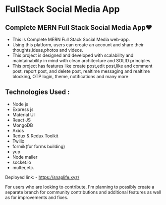 # FullStack Social Media App

## Complete  MERN Full Stack Social Media App❤️

* This is Complete  MERN Full Stack Social Media web-app.
*  Using this platform, users can create an account and share
their thoughts,ideas,photos and videos.
 * This project is designed and developed with scalability and
maintainability in mind with clean architecture and SOLID
principles.
*  This project has features like create post,edit post,like and
comment post, report post, and delete post, realtime
messaging and realtime blocking, OTP login, theme,
notifications and many more


## Technologies Used :

* Node js 
* Express js 
* Material UI
* React JS
* MongoDB
* Axios
* Redux & Redux Toolkit
* Twilio
* formik(for forms building)
* yup
* Node mailer
* socket.io
* multer,etc.
  
Deployed link: - https://snaplife.xyz/

 For users who are looking to contribute, I'm planning to possibly create a separate branch for community contributions and additional features as well as for improvements and fixes.

